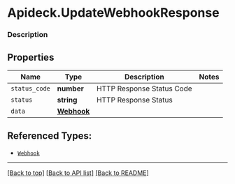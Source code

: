 # Apideck.UpdateWebhookResponse

### Description

## Properties
Name | Type | Description | Notes
------------ | ------------- | ------------- | -------------
`status_code` | **number** | HTTP Response Status Code | 
`status` | **string** | HTTP Response Status | 
`data` | [**Webhook**](Webhook.md) |  | 





## Referenced Types:


* [`Webhook`](Webhook.md)

---

[[Back to top]](#) [[Back to API list]](../../../../README.md#documentation-for-api-endpoints) [[Back to README]](../../../../README.md)


